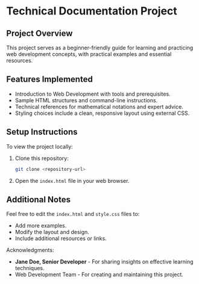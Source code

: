 # Technical Documentation Project

## Project Overview
This project serves as a beginner-friendly guide for learning and practicing web development concepts, with practical examples and essential resources.

## Features Implemented
- Introduction to Web Development with tools and prerequisites.
- Sample HTML structures and command-line instructions.
- Technical references for mathematical notations and expert advice.
- Styling choices include a clean, responsive layout using external CSS.

## Setup Instructions
To view the project locally:
1. Clone this repository:
   ```bash
   git clone <repository-url>
   ```
2. Open the `index.html` file in your web browser.

## Additional Notes
Feel free to edit the `index.html` and `style.css` files to:
- Add more examples.
- Modify the layout and design.
- Include additional resources or links.

Acknowledgments:
- **Jane Doe, Senior Developer** - For sharing insights on effective learning techniques.
- Web Development Team - For creating and maintaining this project.
